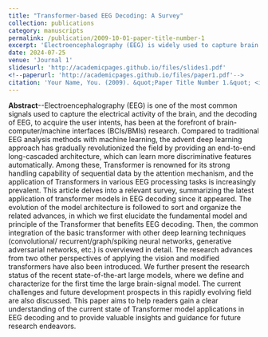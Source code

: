 ```yaml
---
title: "Transformer-based EEG Decoding: A Survey"
collection: publications
category: manuscripts
permalink: /publication/2009-10-01-paper-title-number-1
excerpt: 'Electroencephalography (EEG) is widely used to capture brain activity, and decoding EEG signals is crucial for brain-computer interfaces (BCIs). Traditional machine learning methods are being surpassed by deep learning, particularly Transformers, which excel in handling sequential data. This article reviews the latest applications of Transformers in EEG decoding, detailing their integration with other deep learning techniques and the evolution of model architectures. It also discusses the current challenges and future prospects in this rapidly evolving field, aiming to provide insights and guidance for future research.'
date: 2024-07-25
venue: 'Journal 1'
slidesurl: 'http://academicpages.github.io/files/slides1.pdf'
<!--paperurl: 'http://academicpages.github.io/files/paper1.pdf'-->
citation: 'Your Name, You. (2009). &quot;Paper Title Number 1.&quot; <i>Journal 1</i>. 1(1).'
---
```


**Abstract**--Electroencephalography (EEG) is one of the most common signals used to capture the electrical activity of the brain, and the decoding of EEG, to acquire the user intents, has been at the forefront of brain-computer/machine interfaces (BCIs/BMIs) research. Compared to traditional EEG analysis methods with machine learning, the advent deep learning approach has gradually revolutionized the field by providing an end-to-end long-cascaded architecture, which can learn more discriminative features automatically. Among these, Transformer is renowned for its strong handling capability of sequential data by the attention mechanism, and the application of Transformers in various EEG processing tasks is increasingly prevalent. This article delves into a relevant survey, summarizing the latest application of transformer models in EEG decoding since it appeared. The evolution of the model architecture is followed to sort and organize the related advances, in which we first elucidate the fundamental model and principle of the Transformer that benefits EEG decoding. Then, the common integration of the basic transformer with other deep learning techniques (convolutional/ recurrent/graph/spiking neural networks, generative adversarial networks, etc.) is overviewed in detail. The research advances from two other perspectives of applying the vision and modified transformers have also been introduced. We further present the research status of the recent state-of-the-art large models, where we define and characterize for the first time the large brain-signal model. The current challenges and future development prospects in this rapidly evolving field are also discussed. This paper aims to help readers gain a clear understanding of the current state of Transformer model applications in EEG decoding and to provide valuable insights and guidance for future research endeavors.


